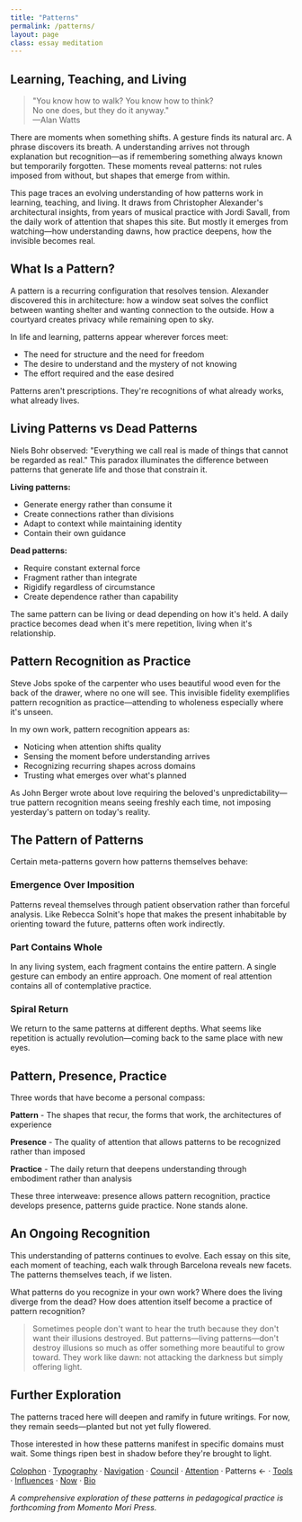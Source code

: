 ```yaml
---
title: "Patterns"
permalink: /patterns/
layout: page
class: essay meditation
---
```


## Learning, Teaching, and Living

<blockquote class="poetic">
"You know how to walk? You know how to think?<br>
No one does, but they do it anyway."<br>
—<span class="small-caps">Alan Watts</span>
</blockquote>

<p class="drop-cap">There are moments when something shifts. A gesture finds its natural arc. A phrase discovers its breath. A understanding arrives not through explanation but recognition—as if remembering something always known but temporarily forgotten. These moments reveal patterns: not rules imposed from without, but shapes that emerge from within.</p>

This page traces an evolving understanding of how patterns work in learning, teaching, and living. It draws from <span class="small-caps">Christopher Alexander</span>'s architectural insights, from years of musical practice with <span class="small-caps">Jordi Savall</span>, from the daily work of attention that shapes this site. But mostly it emerges from watching—how understanding dawns, how practice deepens, how the invisible becomes real.

<div class="ornament philosophical"></div>

## What Is a Pattern?

A pattern is a recurring configuration that resolves tension. Alexander discovered this in architecture: how a window seat solves the conflict between wanting shelter and wanting connection to the outside. How a courtyard creates privacy while remaining open to sky.

In life and learning, patterns appear wherever forces meet:
- The need for structure and the need for freedom
- The desire to understand and the mystery of not knowing
- The effort required and the ease desired

Patterns aren't prescriptions. They're recognitions of what already works, what already lives.

<div class="ornament personal"></div>

## Living Patterns vs Dead Patterns

<span class="small-caps">Niels Bohr</span> observed: "Everything we call real is made of things that cannot be regarded as real." This paradox illuminates the difference between patterns that generate life and those that constrain it.

**Living patterns:**
- Generate energy rather than consume it
- Create connections rather than divisions
- Adapt to context while maintaining identity
- Contain their own guidance

**Dead patterns:**
- Require constant external force
- Fragment rather than integrate
- Rigidify regardless of circumstance
- Create dependence rather than capability

The same pattern can be living or dead depending on how it's held. A daily practice becomes dead when it's mere repetition, living when it's relationship.

<div class="ornament thought"></div>

## Pattern Recognition as Practice

<span class="small-caps">Steve Jobs</span> spoke of the carpenter who uses beautiful wood even for the back of the drawer, where no one will see. This invisible fidelity exemplifies pattern recognition as practice—attending to wholeness especially where it's unseen.

In my own work, pattern recognition appears as:
- Noticing when attention shifts quality
- Sensing the moment before understanding arrives
- Recognizing recurring shapes across domains
- Trusting what emerges over what's planned

As <span class="small-caps">John Berger</span> wrote about love requiring the beloved's unpredictability—true pattern recognition means seeing freshly each time, not imposing yesterday's pattern on today's reality.

<div class="ornament musical"></div>

## The Pattern of Patterns

Certain meta-patterns govern how patterns themselves behave:

### Emergence Over Imposition
Patterns reveal themselves through patient observation rather than forceful analysis. Like <span class="small-caps">Rebecca Solnit</span>'s hope that makes the present inhabitable by orienting toward the future, patterns often work indirectly.

### Part Contains Whole
In any living system, each fragment contains the entire pattern. A single gesture can embody an entire approach. One moment of real attention contains all of contemplative practice.

### Spiral Return
We return to the same patterns at different depths. What seems like repetition is actually revolution—coming back to the same place with new eyes.

<div class="ornament section"></div>

## Pattern, Presence, Practice

Three words that have become a personal compass:

**Pattern** - The shapes that recur, the forms that work, the architectures of experience

**Presence** - The quality of attention that allows patterns to be recognized rather than imposed

**Practice** - The daily return that deepens understanding through embodiment rather than analysis

These three interweave: presence allows pattern recognition, practice develops presence, patterns guide practice. None stands alone.

<div class="ornament philosophical"></div>

## An Ongoing Recognition

This understanding of patterns continues to evolve. Each essay on this site, each moment of teaching, each walk through Barcelona reveals new facets. The patterns themselves teach, if we listen.

What patterns do you recognize in your own work? Where does the living diverge from the dead? How does attention itself become a practice of pattern recognition?

<blockquote class="whisper">
Sometimes people don't want to hear the truth because they don't want their illusions destroyed. But patterns—living patterns—don't destroy illusions so much as offer something more beautiful to grow toward. They work like dawn: not attacking the darkness but simply offering light.
</blockquote>

<div class="ornament personal"></div>

## Further Exploration

The patterns traced here will deepen and ramify in future writings. For now, they remain seeds—planted but not yet fully flowered. 

Those interested in how these patterns manifest in specific domains must wait. Some things ripen best in shadow before they're brought to light.

<nav class="about-enfilade">
  <a href="/colophon/">Colophon</a>
  <span class="separator">·</span>
  <a href="/typography/">Typography</a>
  <span class="separator">·</span>
  <a href="/navigation-philosophy/">Navigation</a>
  <span class="separator">·</span>
  <a href="/council/">Council</a>
  <span class="separator">·</span>
  <a href="/attention/">Attention</a>
  <span class="separator">·</span>
  <span class="current">Patterns <span class="arrow">←</span></span>
  <span class="separator">·</span>
  <a href="/tools/">Tools</a>
  <span class="separator">·</span>
  <a href="/influences/">Influences</a>
  <span class="separator">·</span>
  <a href="/now/">Now</a>
  <span class="separator">·</span>
  <a href="/bio/">Bio</a>
</nav>

<p class="whisper">
<em>A comprehensive exploration of these patterns in pedagogical practice is forthcoming from Momento Mori Press.</em>
</p>